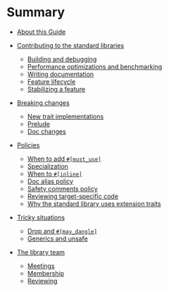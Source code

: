 # Summary

- [About this Guide](about.md)

- [Contributing to the standard libraries]()
    - [Building and debugging](./development/building-and-debugging.md)
    - [Performance optimizations and benchmarking](./development/perf-benchmarking.md)
    - [Writing documentation](./development/how-to-write-documentation.md)
    - [Feature lifecycle](./development/feature-lifecycle.md)
    - [Stabilizing a feature](./development/stabilization.md)

- [Breaking changes](./breaking-changes/summary.md)
    - [New trait implementations](./breaking-changes/new-trait-impls.md)
    - [Prelude](./breaking-changes/prelude.md)
    - [Doc changes](./breaking-changes/doc-changes.md)

- [Policies]()
    - [When to add `#[must_use]`](./policy/must-use.md)
    - [Specialization](./policy/specialization.md)
    - [When to `#[inline]`](./policy/inline.md)
    - [Doc alias policy](./policy/doc-alias.md)
    - [Safety comments policy](./policy/safety-comments.md)
    - [Reviewing target-specific code](./policy/target-code.md)
    - [Why the standard library uses extension traits](./policy/extension-traits.md)

- [Tricky situations]()
    - [Drop and `#[may_dangle]`](./tricky/may-dangle.md)
    - [Generics and unsafe](./tricky/generics-and-unsafe.md)

- [The library team](./team/summary.md)
    - [Meetings](./team/meetings.md)
    - [Membership](./team/membership.md)
    - [Reviewing](./team/reviewing.md)
